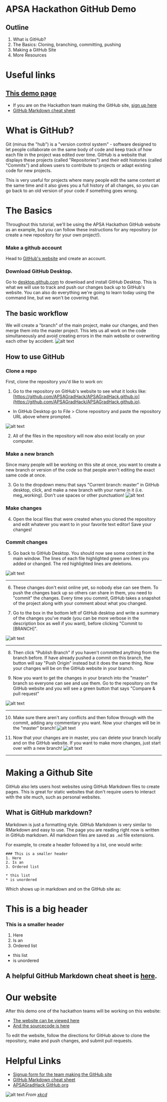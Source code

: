 # APSA Hackathon GitHub Demo

## Outline
1. What is GitHub?
2. The Basics: Cloning, branching, committing, pushing
3. Making a GitHub Site
4. More Resources

# Useful links
## [This demo page](https://github.com/APSAGradHack/github_demo)
* If you are on the Hackathon team making the GitHub site, [sign up here](https://goo.gl/forms/pVIR1Mb6rMYdllOg2)
* [GitHub Markdown cheat sheet](https://github.com/adam-p/markdown-here/wiki/Markdown-Cheatsheet)

# What is GitHub?
Git (minus the "hub") is a "version control system" - software designed to let people collaborate on the same body of code and keep track of how each file in the project was edited over time. GitHub is a website that displays these projects (called "Repositories") and their edit histories (called "Commits") and allows users to contribute to projects or adapt existing code for new projects.

This is very useful for projects where many people edit the same content at the same time and it also gives you a full history of all changes, so you can go back to an old version of your code if something goes wrong.

# The Basics
Throughout this tutorial, we'll be using the APSA Hackathon GitHub website as an example, but you can follow these instructions for any repository (or create a new repository for your own project!).

### Make a github account
Head to [GitHub's website](https://github.com/) and create an account.

### Download GitHub Desktop.
Go to [desktop.github.com](https://desktop.github.com/) to download and install GitHub Desktop. This is what we will use to track and push our changes back up to GitHub's website. You can also do everything we're going to learn today using the command line, but we won't be covering that.

## The basic workflow
We will create a "branch" of the main project, make our changes, and then merge them into the master project. This lets us all work on the code simultaneously and avoid creating errors in the main website or overwriting each other by accident.
![alt text][branching_chart]

## How to use GitHub
### Clone a repo
First, clone the repository you'd like to work on:
1. Go to the repository on GitHub's website to see what it looks like: [https://github.com/APSAGradHack/APSAGradHack.github.io](https://github.com/APSAGradHack/APSAGradHack.github.io).
* In GitHub Desktop go to File > Clone repository and paste the repository URL above where prompted.

![alt text][clone_repo]

2. All of the files in the repository will now also exist locally on your computer.

### Make a new branch
Since many people will be working on this site at once, you want to create a new branch or version of the code so that people aren't editing the exact same code at once.

3. Go to the dropdown menu that says "Current branch: master" in GitHub desktop, click, and make a new branch with your name in it (i.e. meg_working). Don't use spaces or other punctuation!
![alt text][create_branch]

### Make changes
4. Open the local files that were created when you cloned the repository and edit whatever you want to in your favorite text editor! Save your changes!

### Commit changes
5. Go back to GitHub Desktop. You should now see some content in the main window. The lines of each file highlighted green are lines you added or changed. The red highlighted lines are deletions.

![alt text][change_log]

---

6. These changes don't exist online yet, so nobody else can see them. To push the changes back up so others can share in them, you need to "commit" the changes. Every time you commit, GitHub takes a snapshot of the project along with your comment about what you changed.
 
7. Go to the box in the bottom left of GitHub desktop and write a summary of the changes you've made (you can be more verbose in the description box as well if you want), before clicking "Commit to [BRANCH]". 

![alt text][commit_message]

---

8. Then click "Publish Branch" if you haven't committed anything from the branch before. If have already pushed a commit on this branch, the button will say "Push Origin" instead but it does the same thing. Now your changes will be on the GitHub website in your branch.

9. Now you want to get the changes in your branch into the "master" branch so everyone can see and use them. Go to the repository on the GitHub website and you will see a green button that says "Compare & pull request"

![alt text][pull_req_1]

---

10. Make sure there aren't any conflicts and then follow through with the commit, adding any commentary you want. Now your changes will be in the "master" branch!
![alt text][pull_req_2]

11. Now that your changes are in master, you can delete your branch locally and on the GitHub website. If you want to make more changes, just start over with a new branch!
![alt text][delete_branch]

---

# Making a Github Site
GitHub also lets users host websites using GitHub Markdown files to create pages. This is great for static websites that don't require users to interact with the site much, such as personal websites.

## What is GitHub markdown?
Markdown is just a formatting style. GitHub Markdown is very similar to RMarkdown and easy to use. The page you are reading right now is written in GitHub markdown. All markdown files are saved as `.md` file extensions.

For example, to create a header followed by a list, one would write:
``` # This is a big header
### This is a smaller header
1. Here
2. Is an
3. Ordered list

* this list
* is unordered
```
Which shows up in markdown and on the GitHub site as:
# This is a big header
### This is a smaller header
1. Here
2. Is an
3. Ordered list

* this list
* is unordered

A helpful GitHub Markdown cheat sheet is [here](https://github.com/adam-p/markdown-here/wiki/Markdown-Cheatsheet).
---

# Our website
After this demo one of the hackathon teams will be working on this website:
* [The website can be viewed here](https://apsagradhack.github.io/)
* [And the sourcecode is here](https://github.com/APSAGradHack/APSAGradHack.github.io)

To edit the website, follow the directions for GitHub above to clone the repository, make and push changes, and submit pull requests. 

# Helpful Links
* [Signup form for the team making the GitHub site](https://goo.gl/forms/pVIR1Mb6rMYdllOg2)
* [GitHub Markdown cheat sheet](https://github.com/adam-p/markdown-here/wiki/Markdown-Cheatsheet)
* [APSAGradHack GitHub org](https://github.com/APSAGradHack/)

![alt text][git_comic]
_From [xkcd](https://xkcd.com/1597/)_


[clone_repo]: https://github.com/APSAGradHack/github_demo/blob/master/pics/clone_repo.png "Clone repo screenshot"
[create_branch]: https://github.com/APSAGradHack/github_demo/blob/master/pics/create_branch.png "Create branch screenshot"
[change_log]: https://github.com/APSAGradHack/github_demo/blob/master/pics/change_log.png "Change log on GitHub Desktop" 
[commit_message]: https://github.com/APSAGradHack/github_demo/blob/master/pics/commit_message.png "Commit message on GitHub Desktop" 
[pull_req_1]: https://github.com/APSAGradHack/github_demo/blob/master/pics/pull_req_1.png "Pull request button" 
[pull_req_2]: https://github.com/APSAGradHack/github_demo/blob/master/pics/pull_req_2.png "Pull request form" 
[pull_req_3]: https://github.com/APSAGradHack/github_demo/blob/master/pics/pull_req_3.png "Pull request form 2" 
[delete_branch]: https://github.com/APSAGradHack/github_demo/blob/master/pics/pull_req_1.png "Delete branch" 
[git_comic]: https://github.com/APSAGradHack/github_demo/blob/master/pics/git_xkcd.png "Git comic"
[branching_chart]: https://github.com/APSAGradHack/github_demo/blob/master/pics/branching_chart.png "Git comic"


